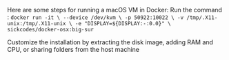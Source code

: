 Here are some steps for running a macOS VM in Docker:
Run the command :
`docker run -it \ --device /dev/kvm \ -p 50922:10022 \ -v /tmp/.X11-unix:/tmp/.X11-unix \ -e "DISPLAY=${DISPLAY:-:0.0}" \ sickcodes/docker-osx:big-sur`

Customize the installation by extracting the disk image, adding RAM and CPU, or sharing folders from the host machine 

